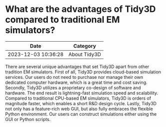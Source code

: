 # What are the advantages of Tidy3D compared to traditional EM simulators?

| Date       | Category    |
|------------|-------------|
| 2023-12-03 10:36:28 | About Tidy3D |


There are several unique advantages that set Tidy3D apart from other tradition EM simulators. First of all, Tidy3D provides cloud-based simulation services. Our users do not need to purchase nor manage their own dedicated computer hardware, which is a great time and cost saving. Secondly, Tidy3D utilizes a proprietary co-design of software and hardware. The end result is lightning-fast simulation speed and scalability. Compared to traditional CPU-based EM simulators, Tidy3D is orders of magnitude faster, which enables a short R&amp;D design cycle. Lastly, Tidy3D not only has a feature-rich web GUI, but also fully embraces the flexible Python environment. Our users can construct simulations either using the GUI or Python scripts.

